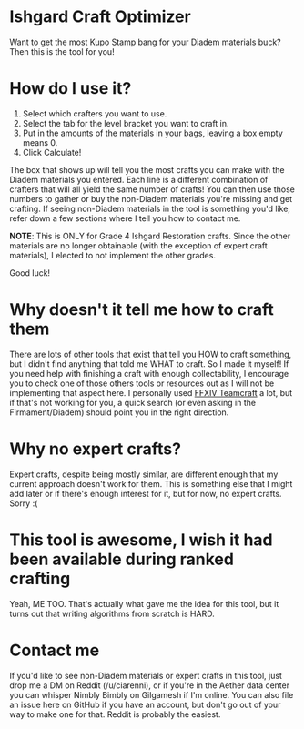 # Ishgard Craft Optimizer

Want to get the most Kupo Stamp bang for your Diadem materials buck? Then this is the tool for you!

# How do I use it?

1. Select which crafters you want to use.
2. Select the tab for the level bracket you want to craft in.
3. Put in the amounts of the materials in your bags, leaving a box empty means 0.
4. Click Calculate!

The box that shows up will tell you the most crafts you can make with the Diadem materials you entered. Each line is a different combination of crafters that will all yield the same number of crafts!
You can then use those numbers to gather or buy the non-Diadem materials you're missing and get crafting. If seeing non-Diadem materials in the tool is something you'd like, refer down a few sections where I tell you how to contact me.

**NOTE**: This is ONLY for Grade 4 Ishgard Restoration crafts. Since the other materials are no longer obtainable (with the exception of expert craft materials), I elected to not implement the other grades.

Good luck!

# Why doesn't it tell me how to craft them

There are lots of other tools that exist that tell you HOW to craft something, but I didn't find anything that told me WHAT to craft. So I made it myself!
If you need help with finishing a craft with enough collectability, I encourage you to check one of those others tools or resources out as I will not be implementing that aspect here. I personally used [FFXIV Teamcraft](https://ffxivteamcraft.com/) a lot, but if that's not working for you, a quick search (or even asking in the Firmament/Diadem) should point you in the right direction.

# Why no expert crafts?

Expert crafts, despite being mostly similar, are different enough that my current approach doesn't work for them. This is something else that I might add later or if there's enough interest for it, but for now, no expert crafts. Sorry :(

# This tool is awesome, I wish it had been available during ranked crafting

Yeah, ME TOO. That's actually what gave me the idea for this tool, but it turns out that writing algorithms from scratch is HARD.

# Contact me

If you'd like to see non-Diadem materials or expert crafts in this tool, just drop me a DM on Reddit (/u/ciarenni), or if you're in the Aether data center you can whisper Nimbly Bimbly on Gilgamesh if I'm online. You can also file an issue here on GitHub if you have an account, but don't go out of your way to make one for that. Reddit is probably the easiest. 
